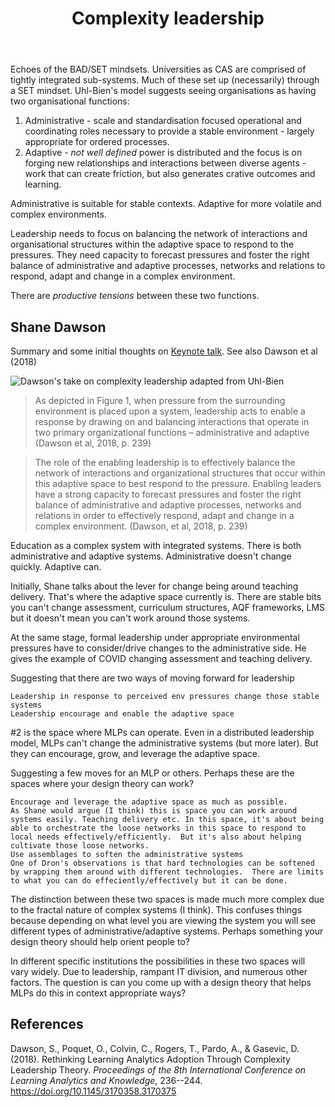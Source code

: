 ﻿---
backlinks:
- title: The relationships between BAD/SET, CASA, and Gather/Weave
  url: /memex/sense/CASA/bad_set-casa-gather-weave.html
- title: Distribution
  url: /memex/sense/Distribution/distribution.html
tags: complexity, distribution, BAD
title: Complexity leadership
type: note
---
Echoes of the BAD/SET mindsets. Universities as CAS are comprised of tightly integrated sub-systems. Much of these set up (necessarily) through a SET mindset. Uhl-Bien's model suggests seeing organisations as having two organisational functions: 
1. Administrative - scale and standardisation focused operational and coordinating roles necessary to provide a stable environment - largely appropriate for ordered processes.
2. Adaptive - _not well defined_  power is distributed and the focus is on forging new relationships and interactions between diverse agents - work that can create friction, but also generates crative outcomes and learning.

Administrative is suitable for stable contexts. Adaptive for more volatile and complex environments.

Leadership needs to focus on balancing the network of interactions and organisational structures within the adaptive space to respond to the pressures. They need capacity to forecast pressures and foster the right balance of administrative and adaptive processes, networks and relations to respond, adapt and change in a complex environment.

There are _productive tensions_ between these two functions. 

## Shane Dawson 

Summary and some initial thoughts on [Keynote talk](https://www.youtube.com/watch?v=IXetXFk7f9g&t=16s). See also Dawson et al (2018)

![Dawson's take on complexity leadership adapted from Uhl-Bien](https://djon.es/assets/memex/sense/Distribution/pics/complexityLeadershipModel.png)

> As depicted in Figure 1, when pressure from the surrounding environment is placed upon a system, leadership acts to enable a response by drawing on and balancing interactions that operate in two primary organizational functions – administrative and adaptive (Dawson et al, 2018, p. 239)

> The role of the enabling leadership is to effectively balance the network of interactions and organizational structures that occur within this adaptive space to best respond to the pressure. Enabling leaders have a strong capacity to forecast pressures and foster the right balance of administrative and adaptive processes, networks and relations in order to effectively respond, adapt and change in a complex environment. (Dawson, et al, 2018, p. 239)

Education as a complex system with integrated systems.  There is both administrative and adaptive systems. Administrative doesn't change quickly. Adaptive can. 

Initially, Shane talks about the lever for change being around teaching delivery.  That's where the adaptive space currently is. There are stable bits you can't change assessment, curriculum structures, AQF frameworks, LMS but it doesn't mean you can't work around those systems.

At the same stage, formal leadership under appropriate environmental pressures have to consider/drive changes to the administrative side. He gives the example of COVID changing assessment and teaching delivery.

Suggesting that there are two ways of moving forward for leadership

    Leadership in response to perceived env pressures change those stable systems
    Leadership encourage and enable the adaptive space

#2 is the space where MLPs can operate. Even in a distributed leadership model, MLPs can't change the administrative systems (but more later). But they can encourage, grow, and leverage the adaptive space.

Suggesting a few moves for an MLP or others.  Perhaps these are the spaces where your design theory can work?

    Encourage and leverage the adaptive space as much as possible.
    As Shane would argue (I think) this is space you can work around systems easily. Teaching delivery etc. In this space, it's about being able to orchestrate the loose networks in this space to respond to local needs effectively/efficiently.  But it's also about helping cultivate those loose networks.
    Use assemblages to soften the administrative systems
    One of Dron's observations is that hard technologies can be softened by wrapping them around with different technologies.  There are limits to what you can do effeciently/effectively but it can be done.

The distinction between these two spaces is made much more complex due to the fractal nature of complex systems (I think). This confuses things because depending on what level you are viewing the system you will see different types of administrative/adaptive systems.  Perhaps something your design theory should help orient people to?

In different specific institutions the possibilities in these two spaces will vary widely. Due to leadership, rampant IT division, and numerous other factors.  The question is can you come up with a design theory that helps MLPs do this in context appropriate ways?

## References 

Dawson, S., Poquet, O., Colvin, C., Rogers, T., Pardo, A., & Gasevic, D. (2018). Rethinking Learning Analytics Adoption Through Complexity Leadership Theory. *Proceedings of the 8th International Conference on Learning Analytics and Knowledge*, 236--244. <https://doi.org/10.1145/3170358.3170375>